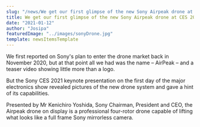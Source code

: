```yaml
---
slug: "/news/We get our first glimpse of the new Sony Airpeak drone at CES 2021"
title: We get our first glimpse of the new Sony Airpeak drone at CES 2021
date: "2021-01-12"
author: "Josipa"
featuredImage: "../images/sonyDrone.jpg"
template: newsItemsTemplate
---
```

We first reported on Sony's plan to enter the drone market back in November 2020, but at that point all we had was the name – AirPeak – and a teaser video showing little more than a logo.

But the Sony CES 2021 keynote presentation on the first day of the major electronics show revealed pictures of the new drone system and gave a hint of its capabilities.

Presented by Mr Kenichiro Yoshida, Sony Chairman, President and CEO, the Airpeak drone on display is a professional four-rotor drone capable of lifting what looks like a full frame Sony mirrorless camera.